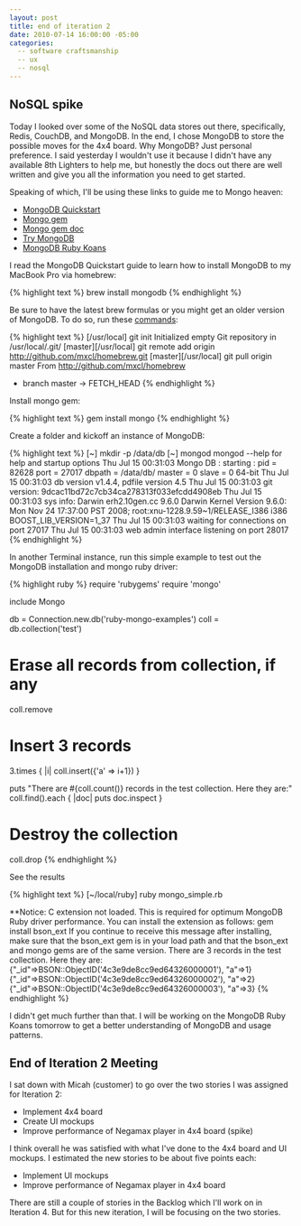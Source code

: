 ```yaml
---
layout: post
title: end of iteration 2
date: 2010-07-14 16:00:00 -05:00
categories:
  -- software craftsmanship
  -- ux
  -- nosql
---
```


## NoSQL spike

Today I looked over some of the NoSQL data stores out there, specifically, Redis, CouchDB, and MongoDB.  In the end, I chose MongoDB to store the possible moves for the 4x4 board.  Why MongoDB?  Just personal preference.  I said yesterday I wouldn't use it because I didn't have any available 8th Lighters to help me, but honestly the docs out there are well written and give you all the information you need to get started.

Speaking of which, I'll be using these links to guide me to Mongo heaven:

* [MongoDB Quickstart](http://www.mongodb.org/display/DOCS/Quickstart)
* [Mongo gem](http://rubygems.org/gems/mongo)
* [Mongo gem doc](http://api.mongodb.org/ruby)
* [Try MongoDB](http://try.mongodb.org/)
* [MongoDB Ruby Koans](http://github.com/chicagoruby/MongoDB_Koans)

I read the MongoDB Quickstart guide to learn how to install MongoDB to my MacBook Pro via homebrew:

{% highlight text %}
brew install mongodb
{% endhighlight %}

Be sure to have the latest brew formulas or you might get an older version of MongoDB.  To do so, run these [commands](http://wiki.github.com/mxcl/homebrew/tips-n-tricks): 

{% highlight text %}
[/usr/local] git init
Initialized empty Git repository in /usr/local/.git/
[master][/usr/local] git remote add origin http://github.com/mxcl/homebrew.git
[master][/usr/local] git pull origin master
From http://github.com/mxcl/homebrew
 * branch            master     -> FETCH_HEAD
{% endhighlight %}

Install mongo gem:

{% highlight text %}
gem install mongo
{% endhighlight %}

Create a folder and kickoff an instance of MongoDB:

{% highlight text %}
[~] mkdir -p /data/db
[~] mongod
mongod --help for help and startup options
Thu Jul 15 00:31:03 Mongo DB : starting : pid = 82628 port = 27017 dbpath = /data/db/ master = 0 slave = 0  64-bit
Thu Jul 15 00:31:03 db version v1.4.4, pdfile version 4.5
Thu Jul 15 00:31:03 git version: 9dcac11bd72c7cb34ca278313f033efcdd4908eb
Thu Jul 15 00:31:03 sys info: Darwin erh2.10gen.cc 9.6.0 Darwin Kernel Version 9.6.0: Mon Nov 24 17:37:00 PST 2008; root:xnu-1228.9.59~1/RELEASE_I386 i386 BOOST_LIB_VERSION=1_37
Thu Jul 15 00:31:03 waiting for connections on port 27017
Thu Jul 15 00:31:03 web admin interface listening on port 28017
{% endhighlight %}

In another Terminal instance, run this simple example to test out the MongoDB installation and mongo ruby driver:

{% highlight ruby %}
require 'rubygems'
require 'mongo'

include Mongo

db = Connection.new.db('ruby-mongo-examples')
coll = db.collection('test')

# Erase all records from collection, if any
coll.remove

# Insert 3 records
3.times { |i| coll.insert({'a' => i+1}) }

puts "There are #{coll.count()} records in the test collection. Here they are:"
coll.find().each { |doc| puts doc.inspect }

# Destroy the collection
coll.drop
{% endhighlight %}

See the results

{% highlight text %}
[~/local/ruby] ruby mongo_simple.rb

**Notice: C extension not loaded. This is required for optimum MongoDB Ruby driver performance.
  You can install the extension as follows:
  gem install bson_ext
  If you continue to receive this message after installing, make sure that the
  bson_ext gem is in your load path and that the bson_ext and mongo gems are of the same version.
There are 3 records in the test collection. Here they are:
{"_id"=>BSON::ObjectID('4c3e9de8cc9ed64326000001'), "a"=>1}
{"_id"=>BSON::ObjectID('4c3e9de8cc9ed64326000002'), "a"=>2}
{"_id"=>BSON::ObjectID('4c3e9de8cc9ed64326000003'), "a"=>3}
{% endhighlight %}

I didn't get much further than that.  I will be working on the MongoDB Ruby Koans tomorrow to get a better understanding of MongoDB and usage patterns.

## End of Iteration 2 Meeting

I sat down with Micah (customer) to go over the two stories I was assigned for Iteration 2:

* Implement 4x4 board
* Create UI mockups
* Improve performance of Negamax player in 4x4 board (spike)

I think overall he was satisfied with what I've done to the 4x4 board and UI mockups.  I estimated the new stories to be about five points each:

* Implement UI mockups
* Improve performance of Negamax player in 4x4 board

There are still a couple of stories in the Backlog which I'll work on in Iteration 4.  But for this new iteration, I will be focusing on the two stories.
